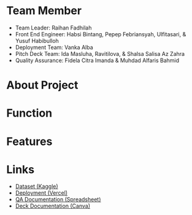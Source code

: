 # Team Member
- Team Leader: Raihan Fadhilah
- Front End Engineer: Habsi Bintang, Pepep Febriansyah, Ulfitasari, & Yusuf Habibulloh
- Deployment Team: Vanka Alba
- Pitch Deck Team: Ida Masluha, Ravitilova, & Shalsa Salisa Az Zahra
- Quality Assurance: Fidela Citra Imanda & Muhdad Alfaris Bahmid

# About Project

# Function

# Features

# Links
- [Dataset (Kaggle)](https://www.kaggle.com/datasets/new-york-city/nyc-property-sales/data)
- [Deployment (Vercel)](https://km-feb24-jakarta-12.vercel.app)
- [QA Documentation (Spreadsheet)](https://docs.google.com/spreadsheets/d/1H45aXc90r4cpcZPAqPG-2_iZU0l1S3568SIj389xKmQ/edit?usp=sharing)
- [Deck Documentation (Canva)](https://www.canva.com/design/DAGGHJ7JeB8/xMZKEasFd7a9tCQzEUJWFg/edit?utm_content=DAGGHJ7JeB8&utm_campaign=designshare&utm_medium=link2&utm_source=sharebutton)
